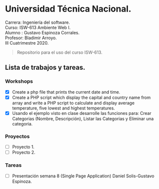 # Universidad Técnica Nacional.
Carrera: Ingeniería del software.  
Curso:   ISW-613 Ambiente Web I.  
Alumno : Gustavo Espinoza Corrales.  
Profesor: Bladimir Arroyo.      
III Cuatrimestre 2020.  
> Repositorio para el uso del curso ISW-613.  

## Lista de trabajos y tareas.  
### Workshops
- [x] Create a php file that prints the current date and time.
- [x] Create a PHP script which display the capital and country name from array and write a PHP script to calculate and display average temperature, five lowest and highest temperatures.
- [X] Usando el ejemplo visto en clase desarrolle las funciones para: Crear Categorias (Nombre, Descripción), Listar las Categorias y Eliminar una categoria.

### Proyectos  
- [ ] Proyecto 1.
- [ ] Proyecto 2.

### Tareas
- [ ] Presentación semana 8 (Single Page Application) Daniel Solis-Gustavo Espinoza.
